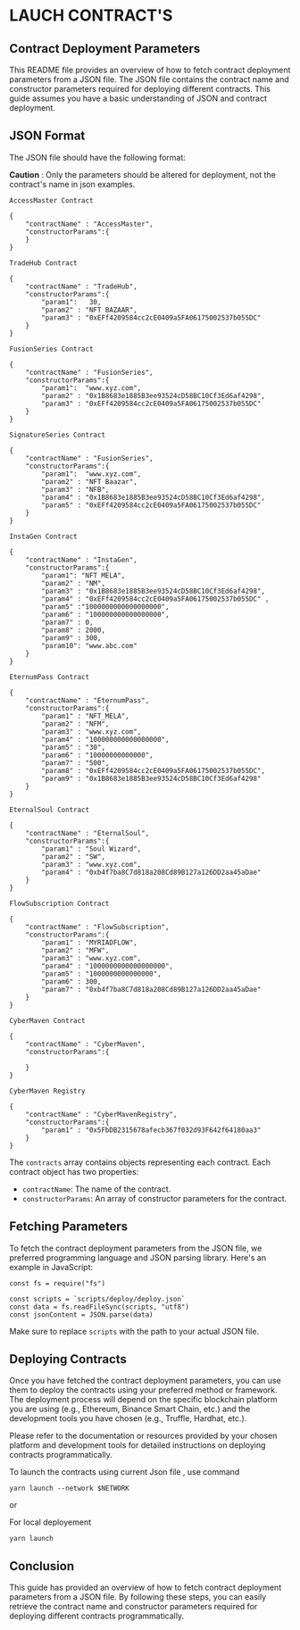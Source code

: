 # LAUCH CONTRACT'S

## **Contract Deployment Parameters**

This README file provides an overview of how to fetch contract deployment parameters from a JSON file. The JSON file contains the contract name and constructor parameters required for deploying different contracts. This guide assumes you have a basic understanding of JSON and contract deployment.

## **JSON Format**

The JSON file should have the following format:

**Caution** : Only the parameters should be altered for deployment, not the contract's name in json examples.

`AccessMaster Contract`

```shell
{
    "contractName" : "AccessMaster",
    "constructorParams":{
    }
}
```

`TradeHub Contract`

```shell
{
    "contractName" : "TradeHub",
    "constructorParams":{
        "param1":   30,
        "param2" : "NFT BAZAAR",
        "param3" : "0xEFf4209584cc2cE0409a5FA06175002537b055DC"
    }
}
```

`FusionSeries Contract`

```shell
{
    "contractName" : "FusionSeries",
    "constructorParams":{
        "param1":  "www.xyz.com",
        "param2" : "0x1B8683e1885B3ee93524cD58BC10Cf3Ed6af4298",
        "param3" : "0xEFf4209584cc2cE0409a5FA06175002537b055DC"
    }
}
```

`SignatureSeries Contract`

```shell
{
    "contractName" : "FusionSeries",
    "constructorParams":{
        "param1":  "www.xyz.com",
        "param2" : "NFT Baazar",
        "param3" : "NFB",
        "param4" : "0x1B8683e1885B3ee93524cD58BC10Cf3Ed6af4298",
        "param5" : "0xEFf4209584cc2cE0409a5FA06175002537b055DC"
    }
}

```

`InstaGen Contract`

```shell
{
    "contractName" : "InstaGen",
    "constructorParams":{
        "param1": "NFT MELA",
        "param2" : "NM",
        "param3" : "0x1B8683e1885B3ee93524cD58BC10Cf3Ed6af4298",
        "param4" : "0xEFf4209584cc2cE0409a5FA06175002537b055DC" ,
        "param5" :"1000000000000000000",
        "param6" : "100000000000000000",
        "param7" : 0,
        "param8" : 2000,
        "param9" : 300,
        "param10": "www.abc.com"
    }
}
```

`EternumPass Contract`

```shell
{
    "contractName" : "EternumPass",
    "constructorParams":{
        "param1" : "NFT_MELA",
        "param2" : "NFM",
        "param3" : "www.xyz.com",
        "param4" : "100000000000000000",
        "param5" : "30",
        "param6" : "10000000000000",
        "param7" : "500",
        "param8" : "0xEFf4209584cc2cE0409a5FA06175002537b055DC",
        "param9" : "0x1B8683e1885B3ee93524cD58BC10Cf3Ed6af4298"
    }
}
```

`EternalSoul Contract`

```shell
{
    "contractName" : "EternalSoul",
    "constructorParams":{
        "param1" : "Soul Wizard",
        "param2" : "SW",
        "param3" : "www.xyz.com",
        "param4" : "0xb4f7ba8C7d818a208Cd89B127a126DD2aa45aDae"
    }
}
```

`FlowSubscription Contract`

```shell
{
    "contractName" : "FlowSubscription",
    "constructorParams":{
        "param1" : "MYRIADFLOW",
        "param2" : "MFW",
        "param3" : "www.xyz.com",
        "param4" : "1000000000000000000",
        "param5" : "1000000000000000",
        "param6" : 300,
        "param7" : "0xb4f7ba8C7d818a208Cd89B127a126DD2aa45aDae"
    }
}
```
`CyberMaven Contract`

```shell
{
    "contractName" : "CyberMaven",
    "constructorParams":{

    }
}
```


`CyberMaven Registry`

```shell
{
    "contractName" : "CyberMavenRegistry",
    "constructorParams":{
        "param1" : "0x5FbDB2315678afecb367f032d93F642f64180aa3"
    }
}
```

The `contracts` array contains objects representing each contract. Each contract object has two properties:

-   `contractName`: The name of the contract.
-   `constructorParams`: An array of constructor parameters for the contract.

## **Fetching Parameters**

To fetch the contract deployment parameters from the JSON file, we preferred programming language and JSON parsing library. Here's an example in JavaScript:

```shell
const fs = require("fs")

const scripts = `scripts/deploy/deploy.json`
const data = fs.readFileSync(scripts, "utf8")
const jsonContent = JSON.parse(data)

```

Make sure to replace `scripts` with the path to your actual JSON file.

## **Deploying Contracts**

Once you have fetched the contract deployment parameters, you can use them to deploy the contracts using your preferred method or framework. The deployment process will depend on the specific blockchain platform you are using (e.g., Ethereum, Binance Smart Chain, etc.) and the development tools you have chosen (e.g., Truffle, Hardhat, etc.).

Please refer to the documentation or resources provided by your chosen platform and development tools for detailed instructions on deploying contracts programmatically.

To launch the contracts using current Json file , use command

```shell
yarn launch --network $NETWORK
```

or

For local deployement

```shell
yarn launch
```

## **Conclusion**

This guide has provided an overview of how to fetch contract deployment parameters from a JSON file. By following these steps, you can easily retrieve the contract name and constructor parameters required for deploying different contracts programmatically.
